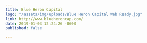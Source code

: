 ```yaml
---
title: Blue Heron Capital
logo: "/assets/img/uploads/Blue Heron Capital Web Ready.jpg"
link: http://www.blueheroncap.com/
date: 2019-01-03 12:24:26 -0600
published: false

---
```


